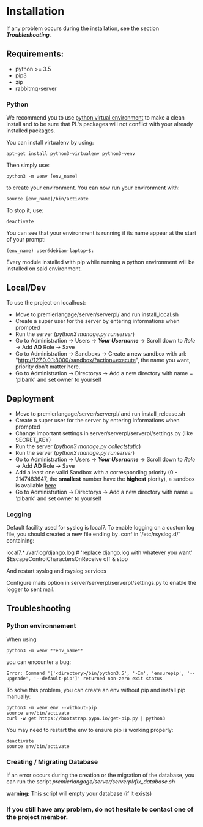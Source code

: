# Installation

If any problem occurs during the installation, see the section ***Troubleshooting***.

## Requirements:
- python >= 3.5
- pip3
- zip
- rabbitmq-server

### Python
We recommend you to use [python virtual environment](https://docs.python.org/3/tutorial/venv.html) to make a clean install and to be 
sure that PL's packages will not conflict with your already installed packages.

You can install virtualenv by using:

    apt-get install python3-virtualenv python3-venv

Then simply use:

    python3 -m venv [env_name]

to create your environment. You can now run your environment with:

    source [env_name]/bin/activate
    
To stop it, use:

    deactivate

You can see that your environment is running if its name appear at the start of your prompt:

    (env_name) user@debian-laptop~$:

Every module installed with pip while running a python environment will be installed on said environment.


## Local/Dev
To use the project on localhost:

- Move to premierlangage/server/serverpl/ and run install_local.sh
- Create a super user for the server by entering informations when prompted
- Run the server (*python3 manage.py runserver*)
- Go to Administration -> Users -> ***Your Username*** -> Scroll down to *Role* -> Add **AD** Role -> Save
- Go to Administration -> Sandboxs -> Create a new sandbox with url: "http://127.0.0.1:8000/sandbox/?action=execute", the name you want, priority don't matter here.
- Go to Administration -> Directorys -> Add a new directory with name = 'plbank' and set owner to yourself

## Deployment
- Move to premierlangage/server/serverpl/ and run install_release.sh
- Create a super user for the server by entering informations when prompted
- Change important settings in server/serverpl/serverpl/settings.py (like SECRET_KEY)
- Run the server (*python3 manage.py collectstatic*)
- Run the server (*python3 manage.py runserver*)
- Go to Administration -> Users -> ***Your Username*** -> Scroll down to *Role* -> Add **AD** Role -> Save
- Add a least one valid Sandbox with a corresponding priority (0 - 2147483647, the **smallest** number have the **highest** piority), a sandbox is available [here](https://git-etud.u-pem.fr/pl-sandbox.git)
- Go to Administration -> Directorys -> Add a new directory with name = 'plbank' and set owner to yourself

### Logging
Default facility used for syslog is local7.
To enable logging on a custom log file, you should created a new file ending by .conf in '/etc/rsyslog.d/' containing:

  local7.*	/var/log/django.log # 'replace django.log with whatever you want'
  $EscapeControlCharactersOnReceive off
  & stop

And restart syslog and rsyslog services

Configure mails option in server/serverpl/serverpl/settings.py to enable the logger to sent mail.


## Troubleshooting

### Python environnement
When using

    python3 -m venv **env_name**

you can encounter a bug:

    Error: Command '['<directory>/bin/python3.5', '-Im', 'ensurepip', '--upgrade', '--default-pip']' returned non-zero exit status

To solve this problem, you can create an env without pip and install pip manually:

    python3 -m venv env --without-pip
    source env/bin/activate
    curl -w get https://bootstrap.pypa.io/get-pip.py | python3

You may need to restart the env to ensure pip is working properly:

    deactivate
    source env/bin/activate


### Creating / Migrating Database
If an error occurs during the creation or the migration of the database, you can run the script *premierlangage/server/serverpl/fix_database.sh*

**warning:** This script will empty your database (if it exists)


### If you still have any problem, do not hesitate to contact one of the project member.

